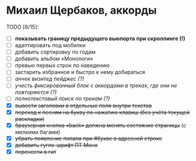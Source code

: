 Михаил Щербаков, аккорды
========================

TODO [6/15]:
  - [ ] **показывать границу предыдущего вьюпорта при скроллинге (!)**
  - [ ] адаптировать под мобилки
  - [ ] добавить сортировку по годам
  - [ ] добавить альбом «Монологи»
  - [ ] превью первых строк по наведению
  - [ ] застарить избранное и быстро к нему добираться
  - [ ] _анчек визитед пейджес (?)_
  - [ ] _учесть фиксированный блок с аккордами в треках, где они не повторяются (?)_
  - [ ] _полнотекстовый поиск по трекам (?)_
  - [X] ~~вывести заголовки в отдельные поля внутри текстов~~
  - [X] ~~переход к песням на букву по нажатию клавиш (без учёта текущей раскладки)~~
  - [X] ~~браузерная кнопка «back» должна менять состояние страницы~~ (с мелкими багами)
  - [X] ~~убрать появление попапа при #букве в адресной строке~~
  - [X] ~~добавить гугло-шрифт ПТ Моно~~
  - [X] ~~перенести в гит~~
